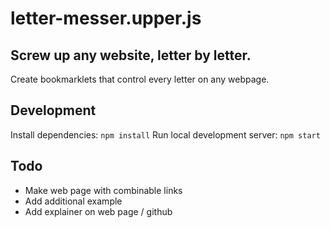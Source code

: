 # letter-messer.upper.js
## Screw up any website, letter by letter.
Create bookmarklets that control every letter on any webpage.

## Development
Install dependencies: `npm install`
Run local development server: `npm start`

## Todo
-   Make web page with combinable links
-   Add additional example
-   Add explainer on web page / github
